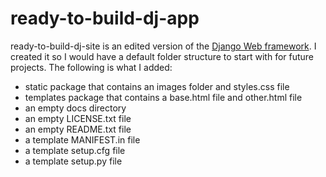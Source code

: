 # ready-to-build-dj-app
ready-to-build-dj-site is an edited version of the [Django Web framework](https://github.com/django/django). I created it so I would have a default folder structure 
to start with for future projects. The following is what I added:

- static package that contains an images folder and styles.css file
- templates package that contains a base.html file and other.html file
- an empty docs directory
- an empty LICENSE.txt file
- an empty README.txt file
- a template MANIFEST.in file
- a template setup.cfg file
- a template setup.py file
